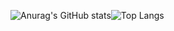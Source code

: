 


![Anurag's GitHub stats](https://github-readme-stats.vercel.app/api?username=kyoonge&show_icons=true&theme=tokyonight)![Top Langs](https://github-readme-stats.vercel.app/api/top-langs/?username=kyoonge&layout=compact&theme=tokyonight)



